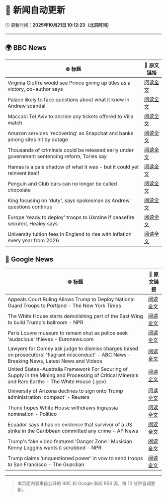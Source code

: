 # 🧠 新闻自动更新

🕒 更新时间：**2025年10月21日 10:12:23（北京时间）**

---

## 🌍 BBC News

| 🌐 标题 | 🔗 原文链接 |
|--------|-------------|
| Virginia Giuffre would see Prince giving up titles as a victory, co-author says | [阅读全文](https://www.bbc.com/news/articles/c201k3wd65yo?at_medium=RSS&at_campaign=rss) |
| Palace likely to face questions about what it knew in Andrew scandal | [阅读全文](https://www.bbc.com/news/articles/c0l7zx499deo?at_medium=RSS&at_campaign=rss) |
| Maccabi Tel Aviv to decline any tickets offered to Villa match | [阅读全文](https://www.bbc.com/sport/football/articles/c3w98224xx8o?at_medium=RSS&at_campaign=rss) |
| Amazon services 'recovering' as Snapchat and banks among sites hit by outage | [阅读全文](https://www.bbc.com/news/articles/c20pgp3nx07o?at_medium=RSS&at_campaign=rss) |
| Thousands of criminals could be released early under government sentencing reform, Tories say | [阅读全文](https://www.bbc.com/news/articles/ce8g5k6kyllo?at_medium=RSS&at_campaign=rss) |
| Hamas is a pale shadow of what it was - but it could yet reinvent itself | [阅读全文](https://www.bbc.com/news/articles/cn51w77vlp9o?at_medium=RSS&at_campaign=rss) |
| Penguin and Club bars can no longer be called chocolate | [阅读全文](https://www.bbc.com/news/articles/c86737yg3jlo?at_medium=RSS&at_campaign=rss) |
| King focusing on 'duty', says spokesman as Andrew questions continue | [阅读全文](https://www.bbc.com/news/articles/c4gzp6xgdx4o?at_medium=RSS&at_campaign=rss) |
| Europe 'ready to deploy' troops to Ukraine if ceasefire secured, Healey says | [阅读全文](https://www.bbc.com/news/articles/cd9kqve398vo?at_medium=RSS&at_campaign=rss) |
| University tuition fees in England to rise with inflation every year from 2026 | [阅读全文](https://www.bbc.com/news/articles/cgkzj87n8rdo?at_medium=RSS&at_campaign=rss) |

## 📰 Google News

| 🌐 标题 | 🔗 原文链接 |
|--------|-------------|
| Appeals Court Ruling Allows Trump to Deploy National Guard Troops to Portland - The New York Times | [阅读全文](https://news.google.com/rss/articles/CBMimAFBVV95cUxNcFgta0NqZF9IZnF3dXVrb1gyZDBFM1VsSUtsQlFFTjNwVjJVaHpfOF9mc1pTMzV0RmY0U25jWk1VWklQb1BLTU9qaXFua1lySmJseWE3U3J3RmNnbGYtMzl4Qm92Ty1WTUtNcUc1NmdyOGJWemdnUGFkQmVQbzM4a0N5cG1obHlIT2xLN2lZRTVXQm5vWTltTA?oc=5) |
| The White House starts demolishing part of the East Wing to build Trump's ballroom - NPR | [阅读全文](https://news.google.com/rss/articles/CBMilAFBVV95cUxOMlBiM21sOW1HQWpSTDcxd29IN3k1SURKZEh5R2VvUHJwWTEtb3lWOGN0b0VXWTRMNHpsOG1NZ2FKX2FnaGVNQkZlQy1BMTAyeWJaWFdwNGQ3bkpzVWFKTlZvX2w3YlhBWmhKTFNKMkFkbloyR0M5TXQzdnBZVWI2aXVuZWZXbDF0czkzZ0hFeE5YNk4t?oc=5) |
| Paris Louvre museum to remain shut as police seek 'audacious' thieves - Euronews.com | [阅读全文](https://news.google.com/rss/articles/CBMixAFBVV95cUxNOTJ5d2ppODk4RXRTblgxSWRFaG1sY3V6bW1xbHZ4ZlZ6RU9zTTBIMW5JZlVja0hxZ05aQ2NxVzdBQmx0XzNrN19ESkFBcDFDY1JpVGxXcDU5RFFzZjRZVl9wa1BKYXJPaFZheFBPdF84ZVhBMndjSGdjQ1hQdU5aNllSVjBRZ3FiR3FyOTdwaG04NERTV0RDTkRIQjFqb0Y5T0hoTGpObkZ6eTRTUkRodzY5RVU5Ynl3RGJrNTN1cVE5Q29h?oc=5) |
| Lawyers for Comey ask judge to dismiss charges based on prosecutors' 'flagrant misconduct' - ABC News - Breaking News, Latest News and Videos | [阅读全文](https://news.google.com/rss/articles/CBMinAFBVV95cUxQNzVJRUo5NjAtd3ZHTjRTeWdMeWtBR1ZicTFuN3BieU9DT2Iyb1BLT0o5bTc1bHNJRDNUQXE2NDU4Um5aUVpwS0htaVNLZEtaX0NYV0dZdHlJYkN2SEFiZkw4UzBlblpyY0wxWUtrd2pOWWVTdVFtU1RYbGdUandfbVo4R2t6dDdpRzl0M0RkRkJtWkRHTG1ROTk4N0vSAaIBQVVfeXFMTTR2NTRNdzB3VGFlc1pkaVJlZklRWm41YVZuajREZmlOdm8xWUVKSWtTRjR1TmZqUzRZcGstNmN1QWV0VmhWZVVDbXJGTVJWUEZ6VlVwRW56dTBaM2hrbHJjTFQxdndaZFpkMzN2NlFieE9FOThVT01YY1ZmSnFPY1VWUHk5M0E0bHpHV0cyYS1DZ3R4XzdwcXJycGpoM1VZNkhB?oc=5) |
| United States-Australia Framework For Securing of Supply in the Mining and Processing of Critical Minerals and Rare Earths - The White House (.gov) | [阅读全文](https://news.google.com/rss/articles/CBMiiwJBVV95cUxQSUtxOW9INHZHaEk0cTZoRk41R0hGUVZWMU5uOTd3eDRPdklVOWs1SkJYMUNkWnpiT3VWRHcyZ3Q3cUItRE45aVFvbGxRRk5vNFZRcTlBTzVoaTlWZXhtcVVNbnBTdGstTGFKc2gyT1QtMmpRNDlEVTlyX3Y1RElKUlBqc29tYXNFZTFNMlVtdXZDel9rUUdVRDRpVmRXRnhLWUpHU3FlM2xvaEpsXzV6djdPMzNrV1dKTUhRNzhWVTRseHdRcFU5clFhaTVIc0U5T25RYzR4ZnB3Mm4taU5HWXpsWXhuSnNab1hMczhxNUFnWVlYY0hHU29rS2t6YUFkYmZBbDVEV0RFZEE?oc=5) |
| University of Arizona declines to sign onto Trump administration 'compact' - Reuters | [阅读全文](https://news.google.com/rss/articles/CBMisAFBVV95cUxNV3llWUk0VzdacVJnQlZ5Q29fekY4cV92aTl0SW5GcFNjOUkzRlB3ZHZSLW5vU3N6SUw4cXVUSzZ6RDczbGNOQ2tRSWNZblozZTV6Q3Qwd3ZGR21VdHBBZzBGRktGWVpSLXJMOGZQTW52YVQ0TDhEbDd1aUE1UnZhS1F2ODVzWjZJLWs2VzhsSG9BSnRTOEtuUm9JV25CakxwTFZlS2xYdmVIVWhYTGNnMA?oc=5) |
| Thune hopes White House withdraws Ingrassia nomination - Politico | [阅读全文](https://news.google.com/rss/articles/CBMimgFBVV95cUxNS2l1MU1rMDJHaGxkRlFJOHdGT2U5SGZ2WENZdDUxdGVtX3ZNRlE4Qld5VVdrNnFfWXIyTDd1eTFxNExNUF9CYm0ydlR2d2ZEeXZGWlZKWVptNHNiMlhOWUFnbmZaOGxhTndPS3Jwa2s0UTdJam5JYVFJQUFuNDRGMDdlcUNBeUhVWTlQTGtfY2phZ0NhT2FBb0h3?oc=5) |
| Ecuador says it has no evidence that survivor of a US strike in the Caribbean committed any crime - AP News | [阅读全文](https://news.google.com/rss/articles/CBMiugFBVV95cUxOckY1c3ctZXdvYjRDdkxaZ3dmakVKRmxvR2tpSEptNlZJbndhakdxb2ZJaDdXWGNNNEx2QV82YTVCQ1JEME9ETVpLN0hCZldiSnhmcFVjb3k4U3BYQlh0ODJMdVRPTDdQWWdPMkJmamJNVmlPWlRPMmFqYmxhWmg5WUx6QWt6QUh4aUwxTHg4Mkt4eXIxRDlXNjIySkxZbFVPUGFLUmlXMU4zalktVVpYUHpEaEtWblEwalE?oc=5) |
| Trump's fake video featured 'Danger Zone.' Musician Kenny Loggins wants it scrubbed - NPR | [阅读全文](https://news.google.com/rss/articles/CBMihwFBVV95cUxORVhrZVdlVVN0RDdGYzR6NFp6NlJRWjlPQU1LLThrOVhnY21qRkRhZ0V0R29jQmJ1UktLeTZ1R2g1ZHdhUHVNT2JWWjZDS0VjRnRtaXEwYWdiRmxkVU9nVHBiUG5QUl9VakRueWp5blhlY3N4U0Y4SXJIWnR6OTZ6RU5pR05uWFk?oc=5) |
| Trump claims ‘unquestioned power’ in vow to send troops to San Francisco - The Guardian | [阅读全文](https://news.google.com/rss/articles/CBMif0FVX3lxTE52bGlvNUhud0ZFTjdUOHduLTJ2b1VyT2tCM2ozcEZzbk1nTlJWLWMtNVdiUGQtZ1M3Sm5hbk9DSFl0X2h3OVVla1pqMnN1dTN2NkpvanZvdTNZVmM4S3M4ZHI2VFItRnc4ekZBZXRTYjBMeFBWclkteHZmWmJEZ1U?oc=5) |

---
> 本页面内容来自公开的 BBC 和 Google 新闻 RSS 源，每 10 分钟自动更新。